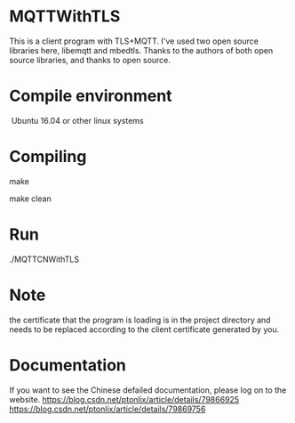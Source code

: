 # MQTTWithTLS
  This is a client program with TLS+MQTT.
  I've used two open source libraries here, libemqtt and mbedtls. 
  Thanks to the authors of both open source libraries, and thanks to open source.
# Compile environment
  Ubuntu 16.04 or other linux systems
# Compiling
  make
  
  make clean
# Run
  ./MQTTCNWithTLS 
# Note 
  the certificate that the program is loading is in the project directory 
  and needs to be replaced according to the client certificate generated by you.
# Documentation
  If you want to see the Chinese defailed documentation, please log on to the website.
  https://blog.csdn.net/ptonlix/article/details/79866925
  https://blog.csdn.net/ptonlix/article/details/79869756
